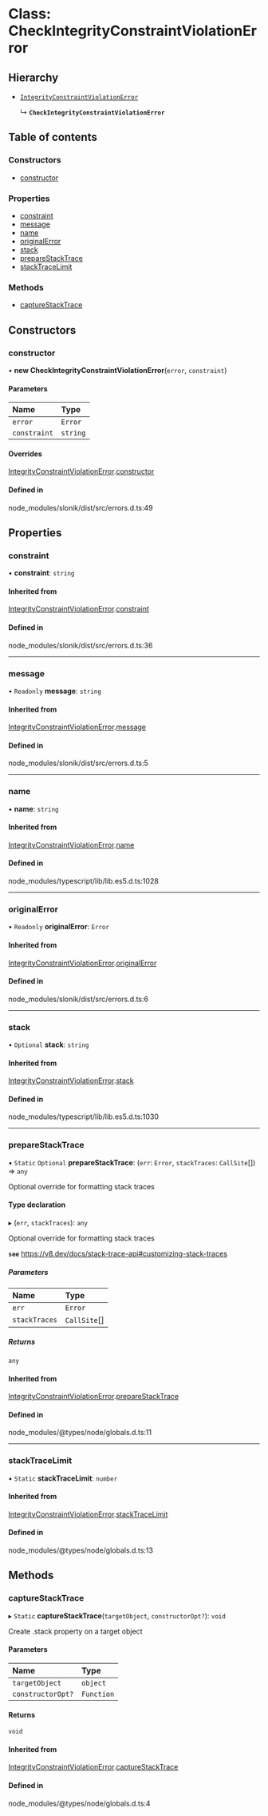 # Class: CheckIntegrityConstraintViolationError

## Hierarchy

- [`IntegrityConstraintViolationError`](IntegrityConstraintViolationError.md)

  ↳ **`CheckIntegrityConstraintViolationError`**

## Table of contents

### Constructors

- [constructor](CheckIntegrityConstraintViolationError.md#constructor)

### Properties

- [constraint](CheckIntegrityConstraintViolationError.md#constraint)
- [message](CheckIntegrityConstraintViolationError.md#message)
- [name](CheckIntegrityConstraintViolationError.md#name)
- [originalError](CheckIntegrityConstraintViolationError.md#originalerror)
- [stack](CheckIntegrityConstraintViolationError.md#stack)
- [prepareStackTrace](CheckIntegrityConstraintViolationError.md#preparestacktrace)
- [stackTraceLimit](CheckIntegrityConstraintViolationError.md#stacktracelimit)

### Methods

- [captureStackTrace](CheckIntegrityConstraintViolationError.md#capturestacktrace)

## Constructors

### <a id="constructor" name="constructor"></a> constructor

• **new CheckIntegrityConstraintViolationError**(`error`, `constraint`)

#### Parameters

| Name         | Type     |
| :----------- | :------- |
| `error`      | `Error`  |
| `constraint` | `string` |

#### Overrides

[IntegrityConstraintViolationError](IntegrityConstraintViolationError.md).[constructor](IntegrityConstraintViolationError.md#constructor)

#### Defined in

node_modules/slonik/dist/src/errors.d.ts:49

## Properties

### <a id="constraint" name="constraint"></a> constraint

• **constraint**: `string`

#### Inherited from

[IntegrityConstraintViolationError](IntegrityConstraintViolationError.md).[constraint](IntegrityConstraintViolationError.md#constraint)

#### Defined in

node_modules/slonik/dist/src/errors.d.ts:36

---

### <a id="message" name="message"></a> message

• `Readonly` **message**: `string`

#### Inherited from

[IntegrityConstraintViolationError](IntegrityConstraintViolationError.md).[message](IntegrityConstraintViolationError.md#message)

#### Defined in

node_modules/slonik/dist/src/errors.d.ts:5

---

### <a id="name" name="name"></a> name

• **name**: `string`

#### Inherited from

[IntegrityConstraintViolationError](IntegrityConstraintViolationError.md).[name](IntegrityConstraintViolationError.md#name)

#### Defined in

node_modules/typescript/lib/lib.es5.d.ts:1028

---

### <a id="originalerror" name="originalerror"></a> originalError

• `Readonly` **originalError**: `Error`

#### Inherited from

[IntegrityConstraintViolationError](IntegrityConstraintViolationError.md).[originalError](IntegrityConstraintViolationError.md#originalerror)

#### Defined in

node_modules/slonik/dist/src/errors.d.ts:6

---

### <a id="stack" name="stack"></a> stack

• `Optional` **stack**: `string`

#### Inherited from

[IntegrityConstraintViolationError](IntegrityConstraintViolationError.md).[stack](IntegrityConstraintViolationError.md#stack)

#### Defined in

node_modules/typescript/lib/lib.es5.d.ts:1030

---

### <a id="preparestacktrace" name="preparestacktrace"></a> prepareStackTrace

▪ `Static` `Optional` **prepareStackTrace**: (`err`: `Error`, `stackTraces`: `CallSite`[]) => `any`

Optional override for formatting stack traces

#### Type declaration

▸ (`err`, `stackTraces`): `any`

Optional override for formatting stack traces

**`see`** https://v8.dev/docs/stack-trace-api#customizing-stack-traces

##### Parameters

| Name          | Type         |
| :------------ | :----------- |
| `err`         | `Error`      |
| `stackTraces` | `CallSite`[] |

##### Returns

`any`

#### Inherited from

[IntegrityConstraintViolationError](IntegrityConstraintViolationError.md).[prepareStackTrace](IntegrityConstraintViolationError.md#preparestacktrace)

#### Defined in

node_modules/@types/node/globals.d.ts:11

---

### <a id="stacktracelimit" name="stacktracelimit"></a> stackTraceLimit

▪ `Static` **stackTraceLimit**: `number`

#### Inherited from

[IntegrityConstraintViolationError](IntegrityConstraintViolationError.md).[stackTraceLimit](IntegrityConstraintViolationError.md#stacktracelimit)

#### Defined in

node_modules/@types/node/globals.d.ts:13

## Methods

### <a id="capturestacktrace" name="capturestacktrace"></a> captureStackTrace

▸ `Static` **captureStackTrace**(`targetObject`, `constructorOpt?`): `void`

Create .stack property on a target object

#### Parameters

| Name              | Type       |
| :---------------- | :--------- |
| `targetObject`    | `object`   |
| `constructorOpt?` | `Function` |

#### Returns

`void`

#### Inherited from

[IntegrityConstraintViolationError](IntegrityConstraintViolationError.md).[captureStackTrace](IntegrityConstraintViolationError.md#capturestacktrace)

#### Defined in

node_modules/@types/node/globals.d.ts:4

